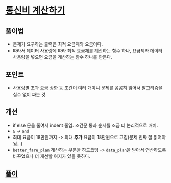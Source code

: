 # [통신비 계산하기](https://level.goorm.io/exam/48671/%ED%86%B5%EC%8B%A0%EB%B9%84-%EA%B3%84%EC%82%B0%ED%95%98%EA%B8%B0/quiz/1)

## 풀이법
- 문제가 요구하는 출력은 최적 요금제와 요금이다.
- 따라서 데이터 사용량에 따라 최적 요금제를 계산하는 함수 하나, 요금제와 데이터 사용량을 넣으면 요금을 계산하는 함수 하나를 만든다. 

## 포인트
- 사용량별 초과 요금 상한 등 조건이 여러 개이니 문제를 꼼꼼히 읽어서 알고리즘을 실수 없이 짜는 것.  

## 개선
- if else 문을 줄여서 indent 줄임. 조건문 통과 순서를 조금 더 논리적으로 배치. 
- `&` -> `and`
- 최대 요금이 18만원까지 -> 최대 __추가__ 요금이 18만원으로 고침(문제 진짜 잘 읽어야 됨...)
- `better_fare_plan` 계산하는 부분을 하드코딩 -> `data_plan`을 받아서 연산하도록 바꾸었으나 더 개선할 여지가 있을 듯하다. 

## [풀이](./index.py)